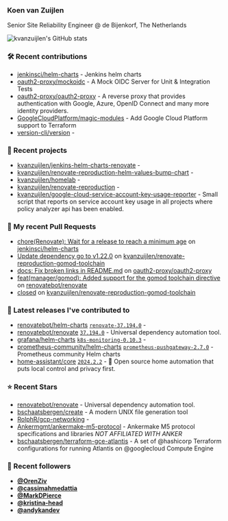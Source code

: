 ### Koen van Zuijlen

Senior Site Reliability Engineer @ de Bijenkorf, The Netherlands

![kvanzuijlen's GitHub stats](https://github-readme-stats.vercel.app/api?username=kvanzuijlen&show=reviews,discussions_started,discussions_answered,prs_merged,prs_merged_percentage&show_icons=true&theme=dark&cache_seconds=86400)

### 🛠️ Recent contributions

- [jenkinsci/helm-charts](https://github.com/jenkinsci/helm-charts) - Jenkins helm charts
- [oauth2-proxy/mockoidc](https://github.com/oauth2-proxy/mockoidc) - A Mock OIDC Server for Unit &amp; Integration Tests
- [oauth2-proxy/oauth2-proxy](https://github.com/oauth2-proxy/oauth2-proxy) - A reverse proxy that provides authentication with Google, Azure, OpenID Connect and many more identity providers.
- [GoogleCloudPlatform/magic-modules](https://github.com/GoogleCloudPlatform/magic-modules) - Add Google Cloud Platform support to Terraform
- [version-cli/version](https://github.com/version-cli/version) - 

### 🌱 Recent projects

- [kvanzuijlen/jenkins-helm-charts-renovate](https://github.com/kvanzuijlen/jenkins-helm-charts-renovate) - 
- [kvanzuijlen/renovate-reproduction-helm-values-bump-chart](https://github.com/kvanzuijlen/renovate-reproduction-helm-values-bump-chart) - 
- [kvanzuijlen/homelab](https://github.com/kvanzuijlen/homelab) - 
- [kvanzuijlen/renovate-reproduction](https://github.com/kvanzuijlen/renovate-reproduction) - 
- [kvanzuijlen/google-cloud-service-account-key-usage-reporter](https://github.com/kvanzuijlen/google-cloud-service-account-key-usage-reporter) - Small script that reports on service account key usage in all projects where policy analyzer api has been enabled.

### 🚧 My recent Pull Requests

- [chore(Renovate): Wait for a release to reach a minimum age](https://github.com/jenkinsci/helm-charts/pull/1014) on [jenkinsci/helm-charts](https://github.com/jenkinsci/helm-charts)
- [Update dependency go to v1.22.0](https://github.com/kvanzuijlen/renovate-reproduction-gomod-toolchain/pull/2) on [kvanzuijlen/renovate-reproduction-gomod-toolchain](https://github.com/kvanzuijlen/renovate-reproduction-gomod-toolchain)
- [docs: Fix broken links in README.md](https://github.com/oauth2-proxy/oauth2-proxy/pull/2500) on [oauth2-proxy/oauth2-proxy](https://github.com/oauth2-proxy/oauth2-proxy)
- [feat(manager/gomod): Added support for the gomod toolchain directive](https://github.com/renovatebot/renovate/pull/27279) on [renovatebot/renovate](https://github.com/renovatebot/renovate)
- [closed](https://github.com/kvanzuijlen/renovate-reproduction-gomod-toolchain/pull/1) on [kvanzuijlen/renovate-reproduction-gomod-toolchain](https://github.com/kvanzuijlen/renovate-reproduction-gomod-toolchain)

### 🚀 Latest releases I've contributed to

- [renovatebot/helm-charts](https://github.com/renovatebot/helm-charts) [`renovate-37.194.0`](https://github.com/renovatebot/helm-charts/releases/tag/renovate-37.194.0) - 
- [renovatebot/renovate](https://github.com/renovatebot/renovate) [`37.194.0`](https://github.com/renovatebot/renovate/releases/tag/37.194.0) - Universal dependency automation tool.
- [grafana/helm-charts](https://github.com/grafana/helm-charts) [`k8s-monitoring-0.10.3`](https://github.com/grafana/helm-charts/releases/tag/k8s-monitoring-0.10.3) - 
- [prometheus-community/helm-charts](https://github.com/prometheus-community/helm-charts) [`prometheus-pushgateway-2.7.0`](https://github.com/prometheus-community/helm-charts/releases/tag/prometheus-pushgateway-2.7.0) - Prometheus community Helm charts
- [home-assistant/core](https://github.com/home-assistant/core) [`2024.2.2`](https://github.com/home-assistant/core/releases/tag/2024.2.2) - :house_with_garden: Open source home automation that puts local control and privacy first.

### ⭐ Recent Stars

- [renovatebot/renovate](https://github.com/renovatebot/renovate) - Universal dependency automation tool.
- [bschaatsbergen/create](https://github.com/bschaatsbergen/create) - A modern UNIX file generation tool
- [RolphR/gcp-networking](https://github.com/RolphR/gcp-networking) - 
- [Ankermgmt/ankermake-m5-protocol](https://github.com/Ankermgmt/ankermake-m5-protocol) - Ankermake M5 protocol specifications and libraries *NOT AFFILIATED WITH ANKER*
- [bschaatsbergen/terraform-gce-atlantis](https://github.com/bschaatsbergen/terraform-gce-atlantis) - A set of @hashicorp Terraform configurations for running Atlantis on @googlecloud Compute Engine

### 👀 Recent followers

- [**@OrenZiv**](https://github.com/OrenZiv)
- [**@cassimahmedattia**](https://github.com/cassimahmedattia)
- [**@MarkDPierce**](https://github.com/MarkDPierce)
- [**@kristina-head**](https://github.com/kristina-head)
- [**@andykandev**](https://github.com/andykandev)
